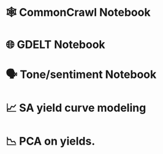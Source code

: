 # 🕸️ CommonCrawl Notebook
# 🌐 GDELT Notebook
# 🗣️ Tone/sentiment Notebook
# 📈 SA yield curve modeling
# 📉 PCA on yields.